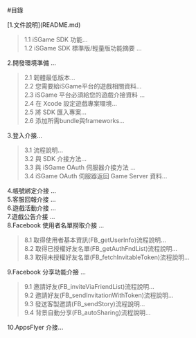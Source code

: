 #目錄


<div style="text-align:left;">[1.文件說明](README.md)</div>

><div style="text-align:left;">1.1 iSGame SDK 功能...</div>
><div style="text-align:left;">1.2 iSGame SDK 標準版/輕量版功能摘要 ...</div>

<div style="text-align:left;">2.開發環境準備 ...</div>

><div style="text-align:left;">2.1 韌體最低版本...</div>
><div style="text-align:left;">2.2 您需要給iSGame平台的遊戲相關資料...</div>
><div style="text-align:left;">2.3 iSGame 平台必須給您的遊戲介接資料 ...</div>
><div style="text-align:left;">2.4 在 Xcode 設定遊戲專案環境...</div>
><div style="text-align:left;">2.5 將 SDK 匯入專案...</div>
><div style="text-align:left;">2.6 添加所需bundle與frameworks...</div>

<div style="text-align:left;">3.登入介接...</div>

><div style="text-align:left;">3.1 流程說明...</div>
><div style="text-align:left;">3.2 與 SDK 介接方法...</div>
><div style="text-align:left;">3.3 與 iSGame OAuth 伺服器介接方法 ...</div>
><div style="text-align:left;">3.4 iSGame OAuth 伺服器返回 Game Server 資料...</div>


<div style="text-align:left;">4.帳號綁定介接 ...</div>
<div style="text-align:left;">5.客服回報介接 ...</div>
<div style="text-align:left;">6.遊戲活動介接 ...</div>
<div style="text-align:left;">7.遊戲公告介接 ...</div>
<div style="text-align:left;">8.Facebook 使用者名單撈取介接 ...</div>

><div style="text-align:left;">8.1 取得使用者基本資訊(FB_getUserInfo)流程說明...</div>
><div style="text-align:left;">8.2 取得已授權好友名單(FB_getAuthFndList)流程說明...</div>
><div style="text-align:left;">8.3 取得未授權好友名單(FB_fetchInvitableToken)流程說明...</div>

<div style="text-align:left;">9.Facebook 分享功能介接 ...</div>

><div style="text-align:left;">9.1 邀請好友(FB_inviteViaFriendList)流程說明...</div>
><div style="text-align:left;">9.2 邀請好友(FB_sendInvitationWithToken)流程說明...</div>
><div style="text-align:left;">9.3 發送客製邀請(FB_sendStory)流程說明...</div>
><div style="text-align:left;">9.4 背景自動分享(FB_autoSharing)流程說明...</div>

<div style="text-align:left;">10.AppsFlyer 介接...</div>
